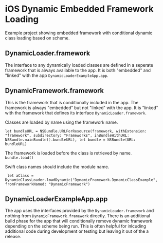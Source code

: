 # iOS Dynamic Embedded Framework Loading
Example project showing embedded framework with conditional dynamic class loading based on scheme.

## DynamicLoader.framework
The interface to any dynamically loaded classes are defined in a seperate framework that is always available to the app.  It is both "embedded" and "linked" with the app `DynamicLoaderExampleApp.app`.

## DynamicFramework.framework
This is the framework that is conditionally included in the app.  The framework is always "embedded" but not "linked" with the app. It is "linked" with the framework that defines its interface `DynamicLoader.framework`.

Classes are loaded by name using the framework name.
```
let bundleURL = NSBundle.URLForResource(framework, withExtension: "framework", subdirectory: "Frameworks", inBundleWithURL: NSBundle.mainBundle().bundleURL), let bundle = NSBundle(URL: bundleURL)
```
The framework is loaded before the class is retrieved by name.
`bundle.load()`

Swift class names should include the module name.
```
 let aClass = DynamicClassLoader.loadDynamic("DynamicFramework.DynamicClassExample", fromFrameworkNamed: "DynamicFramework")
```

## DynamicLoaderExampleApp.app
The app uses the interfaces provided by the `DynamicLoader.framework` and nothing from `DynamicFramework.framework` directly.  There is an additional build phase for the app that will conditionally remove dynamic framework depending on the scheme being run.  This is often helpful for inlcuding additional code during development or testing but leaving it out of the a release.
